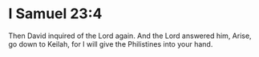 # I Samuel 23:4

Then David inquired of the Lord again. And the Lord answered him, Arise, go down to Keilah, for I will give the Philistines into your hand.
